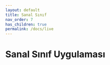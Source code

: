 ```yaml
---
layout: default
title: Sanal Sınıf
nav_order: 7
has_children: true
permalink: /docs/live
---
```


# Sanal Sınıf Uygulaması
